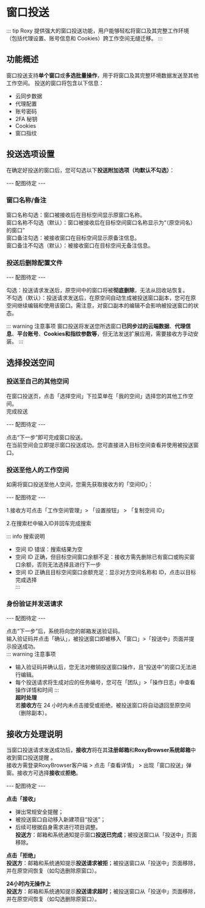 # 窗口投送
::: tip 
Roxy 提供强大的窗口投送功能，用户能够轻松将窗口及其完整工作环境（包括代理设置、账号信息和 Cookies）跨工作空间无缝迁移。
:::
## 功能概述

窗口投送支持**单个窗口**或**多选批量操作**，用于将窗口及其完整环境数据发送至其他工作空间。
投送的窗口将包含以下信息：
* 云同步数据
* 代理配置
* 账号密码
* 2FA 秘钥
* Cookies
* 窗口指纹

## 投送选项设置

在确定好投送的窗口后，您可勾选以下**投送附加选项（均默认不勾选）**：  

--- 配图待定 ---

### 窗口名称/备注

窗口名称勾选：窗口被接收后在目标空间显示原窗口名称。  
窗口名称不勾选（默认）：窗口被接收后在目标空间窗口名称显示为“（原空间名）的窗口”  
窗口备注勾选：被接收窗口在目标空间显示原备注信息。  
窗口备注不勾选（默认）：被接收窗口在目标空间无备注信息。  
  
### 投送后删除配置文件  
--- 配图待定 ---

勾选：投送请求发送后，原空间中的窗口将被**彻底删除**，无法从回收站恢复。  
不勾选（默认）：投送请求发送后，在原空间自动生成被投送窗口副本，您可在原空间继续编辑和使用该窗口。需注意，对窗口副本的编辑不会影响被投送窗口的状态。  

::: warning 注意事项
窗口投送将发送您所选窗口**已同步过的云端数据**、**代理信息**、**平台账号**、**Cookies和指纹参数等**，但无法发送扩展应用，需要接收方手动安装。
:::

## 选择投送空间  
### 投送至自己的其他空间  
在窗口投送页，点击「选择空间」下拉菜单在「我的空间」选择您的其他工作空间。  
完成投送  

--- 配图待定 ---  

点击“下一步”即可完成窗口投送。  
在当前空间会立即提示窗口投送成功。您可直接进入目标空间查看并使用被投送窗口。

### 投送至他人的工作空间  
如需将窗口投送至他人空间，您需先获取接收方的「空间ID」：  

--- 配图待定 ---

1.接收方可点击「工作空间管理」> 「设置按钮」 > 「复制空间 ID」  

2.在搜索栏中输入ID并回车完成搜索  

::: info 搜索说明
* 空间 ID 错误：搜索结果为空  
* 空间 ID 正确，但目标空间窗口余额不足：接收方需先删除已有窗口或购买窗口余额，否则无法选择且进行下一步  
* 空间 ID 正确且目标空间窗口余额充足：显示对方空间名称和 ID，点击以目标完成选择  
:::  

### 身份验证并发送请求  
--- 配图待定 ---  

点击“下一步”后，系统将向您的邮箱发送验证码。  
输入验证码并点击「确认」，被投送窗口即被移入「窗口」>「投送中」页面并提示投送成功。  
::: warning 注意事项
* 输入验证码并确认后，您无法对撤销投送窗口操作，且“投送中”的窗口无法进行编辑。
* 每个投送请求将生成对应的任务编号，您可在「团队」>「操作日志」中查看操作详情和时间
:::  
**超时处理**  
若**接收方**在 24 小时内未点击接受或拒绝，被投送窗口将自动退回至原空间（删除副本）。

## 接收方处理说明  
当窗口投送请求发送成功后，**接收方**将在其**注册邮箱**和**RoxyBrowser系统邮箱**中收到窗口投送提醒 。  
接收方需登录RoxyBrowser客户端 > 点击「查看详情」 > 出现「窗口投送」弹窗。接收方可选择**接收**或**拒绝**。  

--- 配图待定 ---

**点击「接收」**  
* 弹出常规安全提醒；  
* 被投送窗口自动移入新建项目“投送”；  
* 后续可根据自身需求进行项目调整。  
**投送方**：邮箱和系统通知提示窗口**投送已完成**；被投送窗口从「投送中」页面移除。  


**点击「拒绝」**  
**投送方**：邮箱和系统通知提示**投送请求被拒**；被投送窗口从「投送中」页面移除，并在原空间恢复（如勾选删除原窗口）。  

**24小时内无操作上**  
**投送方**：邮箱和系统通知提示**投送请求超时**；被投送窗口从「投送中」页面移除，并在原空间恢复（如勾选删除原窗口）。  



<!--
::: info
This is an info box.
:::

::: tip
This is a tip.
:::

::: warning
This is a warning.
:::

::: danger
This is a dangerous warning.
:::

::: details
This is a details block.
:::
-->





<!-- <font color=gray size=2 >最后更新于：2025/4/16</font> -->

